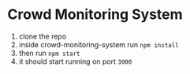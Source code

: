 # Crowd Monitoring System

1. clone the repo
2. inside crowd-monitoring-system run `npm install`
3. then run `npm start` 
4. it should start running on port `3000` 
